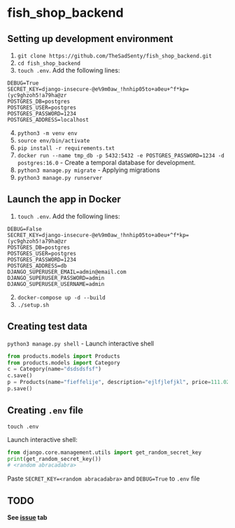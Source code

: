 # fish_shop_backend
## Setting up development environment
1. `git clone https://github.com/TheSadSenty/fish_shop_backend.git`
2.  `cd fish_shop_backend`
3.  `touch .env`. Add the following lines:
```shel
DEBUG=True
SECRET_KEY=django-insecure-@e%9m0aw_!hnhip05to+a0eu+^f*kp=(yc9ghzoh5!a79ha@zr
POSTGRES_DB=postgres 
POSTGRES_USER=postgres 
POSTGRES_PASSWORD=1234
POSTGRES_ADDRESS=localhost
```
4.  `python3 -m venv env`
5.  `source env/bin/activate`
6.  `pip install -r requirements.txt`
7.  `docker run --name tmp_db -p 5432:5432 -e POSTGRES_PASSWORD=1234 -d postgres:16.0` - Create a temporal database for development.
8.  `python3 manage.py migrate` - Applying migrations
9.  `python3 manage.py runserver`
## Launch the app in Docker
1. `touch .env`. Add the following lines:
```shel
DEBUG=False
SECRET_KEY=django-insecure-@e%9m0aw_!hnhip05to+a0eu+^f*kp=(yc9ghzoh5!a79ha@zr
POSTGRES_DB=postgres 
POSTGRES_USER=postgres 
POSTGRES_PASSWORD=1234
POSTGRES_ADDRESS=db
DJANGO_SUPERUSER_EMAIL=admin@email.com
DJANGO_SUPERUSER_PASSWORD=admin
DJANGO_SUPERUSER_USERNAME=admin
```
2. `docker-compose up -d --build`
3. `./setup.sh`
## Creating test data
`python3 manage.py shell` - Launch interactive shell
```python
from products.models import Products
from products.models import Category
c = Category(name="dsdsdsfsf")
c.save()
p = Products(name="fieffelije", description="ejlfjlefjkl", price=111.02, category=c)
p.save()
```
## Creating `.env` file
`touch .env`

Launch interactive shell:
```python
from django.core.management.utils import get_random_secret_key
print(get_random_secret_key())
# <random abracadabra>
```
Paste `SECRET_KEY=<random abracadabra>` and `DEBUG=True` to `.env` file
## TODO
**See [issue](https://github.com/TheSadSenty/fish_shop_backend/issues) tab**
